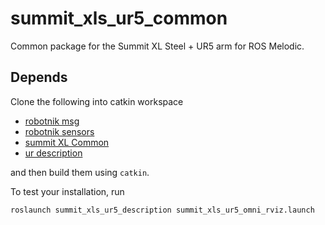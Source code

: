 # summit_xls_ur5_common
Common package for the Summit XL Steel + UR5 arm for ROS Melodic.

## Depends
Clone the following into catkin workspace
- [robotnik msg][rbnk-msg]
- [robotnik sensors][rbnk-sns]
- [summit XL Common][rbnk-xl-c]
- [ur description][ur-desc]

and then build them using `catkin`.




To test your installation, run 
```bash
roslaunch summit_xls_ur5_description summit_xls_ur5_omni_rviz.launch 
```




[rbnk-msg]: https://github.com/RobotnikAutomation/robotnik_msgs/tree/melodic-devel
[rbnk-sns]: https://github.com/RobotnikAutomation/robotnik_sensors
[rbnk-xl-c]: https://github.com/RobotnikAutomation/summit_xl_common
[ur-desc]: http://wiki.ros.org/ur_description